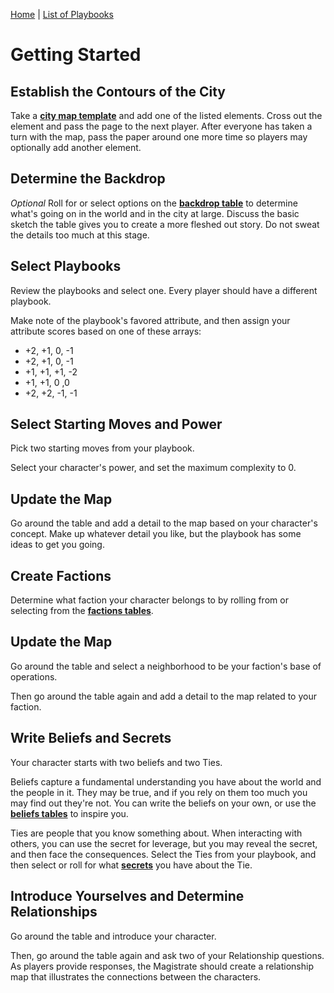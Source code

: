 [Home](index.md) | [List of Playbooks](index.md#Playbooks)

# Getting Started

## Establish the Contours of the City
Take a [**city map template**](city-of-whispers-map-templates.pdf) and add one of the listed elements. Cross out the element and pass the page to the next player. After everyone has taken a turn with the map, pass the paper around one more time so players may optionally add another element.
 
## Determine the Backdrop
*Optional*
Roll for or select options on the [**backdrop table**](Lists.md#backdrops) to determine what's going on in the world and in the city at large. Discuss the basic sketch the table gives you to create a more fleshed out story. Do not sweat the details too much at this stage.
 
## Select Playbooks
Review the playbooks and select one. Every player should have a different playbook. 

Make note of the playbook's favored attribute, and then assign your attribute scores based on one of these arrays:  

- +2, +1, 0, -1
- +2, +1, 0, -1
- +1, +1, +1, -2
- +1, +1, 0 ,0
- +2, +2, -1, -1
 
## Select Starting Moves and Power
Pick two starting moves from your playbook.

Select your character's power, and set the maximum complexity to 0.

## Update the Map
Go around the table and add a detail to the map based on your character's concept. Make up whatever detail you like, but the playbook has some ideas to get you going.

## Create Factions
Determine what faction your character belongs to by rolling from or selecting from the [**factions tables**](Lists.md#factions).

## Update the Map
Go around the table and select a neighborhood to be your faction's base of operations.

Then go around the table again and add a detail to the map related to your faction.

## Write Beliefs and Secrets
Your character starts with two beliefs and two Ties.

Beliefs capture a fundamental understanding you have about the world and the people in it. They may be true, and if you rely on them too much you may  find out they're not. You can write the beliefs on your own, or use the [**beliefs tables**](Lists.md#beliefs) to inspire you.

Ties are people that you know something about. When interacting with others, you can use the secret for leverage, but you may reveal the secret, and then face the consequences. Select the Ties from your playbook, and then select or roll for what [**secrets**](Lists.md#secrets) you have about the Tie.

## Introduce Yourselves and Determine Relationships
Go around the table and introduce your character.

Then, go around the table again and ask two of your Relationship questions. As players provide responses, the Magistrate should create a relationship map that illustrates the connections between the characters.